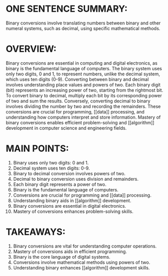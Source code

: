 # ONE SENTENCE SUMMARY:
Binary conversions involve translating numbers between binary and other numeral systems, such as decimal, using specific mathematical methods.

# OVERVIEW:
Binary conversions are essential in computing and digital electronics, as binary is the fundamental language of computers. The binary system uses only two digits, 0 and 1, to represent numbers, unlike the decimal system, which uses ten digits (0-9). Converting between binary and decimal involves understanding place values and powers of two. Each binary digit (bit) represents an increasing power of two, starting from the rightmost bit. To convert binary to decimal, multiply each bit by its corresponding power of two and sum the results. Conversely, converting decimal to binary involves dividing the number by two and recording the remainders. These conversions are crucial for programming, [[data]] processing, and understanding how computers interpret and store information. Mastery of binary conversions enables efficient problem-solving and [[algorithm]] development in computer science and engineering fields.

# MAIN POINTS:
1. Binary uses only two digits: 0 and 1.
2. Decimal system uses ten digits: 0-9.
3. Binary to decimal conversion involves powers of two.
4. Decimal to binary conversion uses division and remainders.
5. Each binary digit represents a power of two.
6. Binary is the fundamental language of computers.
7. Conversions are crucial for programming and [[data]] processing.
8. Understanding binary aids in [[algorithm]] development.
9. Binary conversions are essential in digital electronics.
10. Mastery of conversions enhances problem-solving skills.

# TAKEAWAYS:
1. Binary conversions are vital for understanding computer operations.
2. Mastery of conversions aids in efficient programming.
3. Binary is the core language of digital systems.
4. Conversions involve mathematical methods using powers of two.
5. Understanding binary enhances [[algorithm]] development skills.